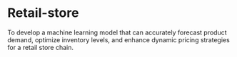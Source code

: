 # Retail-store
To develop a machine learning model that can accurately forecast product demand, optimize inventory levels, and enhance dynamic pricing strategies for a retail store chain.
